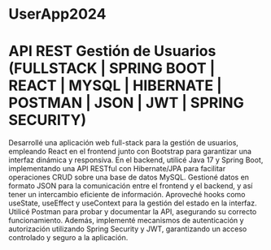 # UserApp2024
# API REST Gestión de Usuarios (FULLSTACK | SPRING BOOT | REACT | MYSQL | HIBERNATE | POSTMAN | JSON | JWT | SPRING SECURITY)
Desarrollé una aplicación web full-stack para la gestión de usuarios, empleando React en el frontend junto con Bootstrap para garantizar una interfaz dinámica y responsiva. En el backend, utilicé Java 17 y Spring Boot, implementando una API RESTful con Hibernate/JPA para facilitar operaciones CRUD sobre una base de datos MySQL. Gestioné datos en formato JSON para la comunicación entre el frontend y el backend, y así tener un intercambio eficiente de información. Aproveché hooks como useState, useEffect y useContext para la gestión del estado en la interfaz. Utilicé Postman para probar y documentar la API, asegurando su correcto funcionamiento. Además, implementé mecanismos de autenticación y autorización utilizando Spring Security y JWT, garantizando un acceso controlado y seguro a la aplicación.
